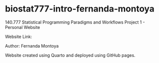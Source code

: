 # biostat777-intro-fernanda-montoya
140.777 Statistical Programming Paradigms and Workflows Project 1 - Personal Website

Website Link:

Author: Fernanda Montoya

Website created using Quarto and deployed using GitHub pages.
